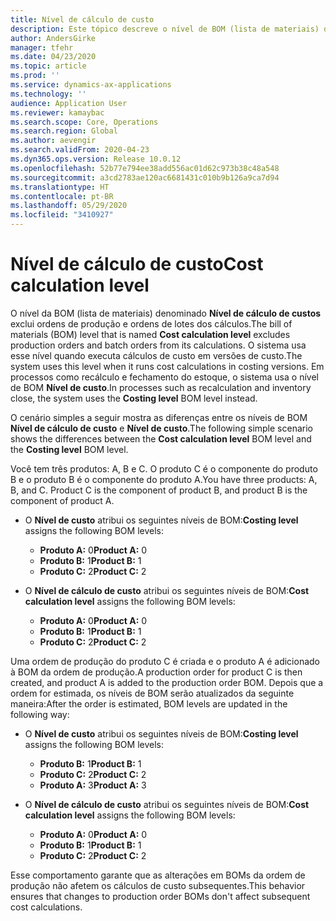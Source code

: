 ```yaml
---
title: Nível de cálculo de custo
description: Este tópico descreve o nível de BOM (lista de materiais) denominado Nível de cálculo de custos. Esse nível de BOM exclui as ordens de produção e de lotes dos cálculos.
author: AndersGirke
manager: tfehr
ms.date: 04/23/2020
ms.topic: article
ms.prod: ''
ms.service: dynamics-ax-applications
ms.technology: ''
audience: Application User
ms.reviewer: kamaybac
ms.search.scope: Core, Operations
ms.search.region: Global
ms.author: aevengir
ms.search.validFrom: 2020-04-23
ms.dyn365.ops.version: Release 10.0.12
ms.openlocfilehash: 52b77e794ee38add556ac01d62c973b38c48a548
ms.sourcegitcommit: a3cd2783ae120ac6681431c010b9b126a9ca7d94
ms.translationtype: HT
ms.contentlocale: pt-BR
ms.lasthandoff: 05/29/2020
ms.locfileid: "3410927"
---
```

# <a name="cost-calculation-level"></a><span data-ttu-id="546ca-104">Nível de cálculo de custo</span><span class="sxs-lookup"><span data-stu-id="546ca-104">Cost calculation level</span></span>

<span data-ttu-id="546ca-105">O nível da BOM (lista de materiais) denominado **Nível de cálculo de custos** exclui ordens de produção e ordens de lotes dos cálculos.</span><span class="sxs-lookup"><span data-stu-id="546ca-105">The bill of materials (BOM) level that is named **Cost calculation level** excludes production orders and batch orders from its calculations.</span></span> <span data-ttu-id="546ca-106">O sistema usa esse nível quando executa cálculos de custo em versões de custo.</span><span class="sxs-lookup"><span data-stu-id="546ca-106">The system uses this level when it runs cost calculations in costing versions.</span></span> <span data-ttu-id="546ca-107">Em processos como recálculo e fechamento do estoque, o sistema usa o nível de BOM **Nível de custo**.</span><span class="sxs-lookup"><span data-stu-id="546ca-107">In processes such as recalculation and inventory close, the system uses the **Costing level** BOM level instead.</span></span>

<span data-ttu-id="546ca-108">O cenário simples a seguir mostra as diferenças entre os níveis de BOM **Nível de cálculo de custo** e **Nível de custo**.</span><span class="sxs-lookup"><span data-stu-id="546ca-108">The following simple scenario shows the differences between the **Cost calculation level** BOM level and the **Costing level** BOM level.</span></span>

<span data-ttu-id="546ca-109">Você tem três produtos: A, B e C. O produto C é o componente do produto B e o produto B é o componente do produto A.</span><span class="sxs-lookup"><span data-stu-id="546ca-109">You have three products: A, B, and C. Product C is the component of product B, and product B is the component of product A.</span></span>

- <span data-ttu-id="546ca-110">O **Nível de custo** atribui os seguintes níveis de BOM:</span><span class="sxs-lookup"><span data-stu-id="546ca-110">**Costing level** assigns the following BOM levels:</span></span>

    - <span data-ttu-id="546ca-111">**Produto A:** 0</span><span class="sxs-lookup"><span data-stu-id="546ca-111">**Product A:** 0</span></span>
    - <span data-ttu-id="546ca-112">**Produto B:** 1</span><span class="sxs-lookup"><span data-stu-id="546ca-112">**Product B:** 1</span></span>
    - <span data-ttu-id="546ca-113">**Produto C:** 2</span><span class="sxs-lookup"><span data-stu-id="546ca-113">**Product C:** 2</span></span>

- <span data-ttu-id="546ca-114">O **Nível de cálculo de custo** atribui os seguintes níveis de BOM:</span><span class="sxs-lookup"><span data-stu-id="546ca-114">**Cost calculation level** assigns the following BOM levels:</span></span>

    - <span data-ttu-id="546ca-115">**Produto A:** 0</span><span class="sxs-lookup"><span data-stu-id="546ca-115">**Product A:** 0</span></span>
    - <span data-ttu-id="546ca-116">**Produto B:** 1</span><span class="sxs-lookup"><span data-stu-id="546ca-116">**Product B:** 1</span></span>
    - <span data-ttu-id="546ca-117">**Produto C:** 2</span><span class="sxs-lookup"><span data-stu-id="546ca-117">**Product C:** 2</span></span>

<span data-ttu-id="546ca-118">Uma ordem de produção do produto C é criada e o produto A é adicionado à BOM da ordem de produção.</span><span class="sxs-lookup"><span data-stu-id="546ca-118">A production order for product C is then created, and product A is added to the production order BOM.</span></span> <span data-ttu-id="546ca-119">Depois que a ordem for estimada, os níveis de BOM serão atualizados da seguinte maneira:</span><span class="sxs-lookup"><span data-stu-id="546ca-119">After the order is estimated, BOM levels are updated in the following way:</span></span>

- <span data-ttu-id="546ca-120">O **Nível de custo** atribui os seguintes níveis de BOM:</span><span class="sxs-lookup"><span data-stu-id="546ca-120">**Costing level** assigns the following BOM levels:</span></span>

    - <span data-ttu-id="546ca-121">**Produto B:** 1</span><span class="sxs-lookup"><span data-stu-id="546ca-121">**Product B:** 1</span></span>
    - <span data-ttu-id="546ca-122">**Produto C:** 2</span><span class="sxs-lookup"><span data-stu-id="546ca-122">**Product C:** 2</span></span>
    - <span data-ttu-id="546ca-123">**Produto A:** 3</span><span class="sxs-lookup"><span data-stu-id="546ca-123">**Product A:** 3</span></span>

- <span data-ttu-id="546ca-124">O **Nível de cálculo de custo** atribui os seguintes níveis de BOM:</span><span class="sxs-lookup"><span data-stu-id="546ca-124">**Cost calculation level** assigns the following BOM levels:</span></span>

    - <span data-ttu-id="546ca-125">**Produto A:** 0</span><span class="sxs-lookup"><span data-stu-id="546ca-125">**Product A:** 0</span></span>
    - <span data-ttu-id="546ca-126">**Produto B:** 1</span><span class="sxs-lookup"><span data-stu-id="546ca-126">**Product B:** 1</span></span>
    - <span data-ttu-id="546ca-127">**Produto C:** 2</span><span class="sxs-lookup"><span data-stu-id="546ca-127">**Product C:** 2</span></span>

<span data-ttu-id="546ca-128">Esse comportamento garante que as alterações em BOMs da ordem de produção não afetem os cálculos de custo subsequentes.</span><span class="sxs-lookup"><span data-stu-id="546ca-128">This behavior ensures that changes to production order BOMs don't affect subsequent cost calculations.</span></span>

